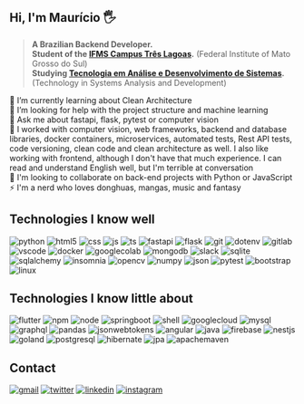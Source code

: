## Hi, I'm Maurício 🖐️
>**A Brazilian Backend Developer.** </br>
>**Student of the [IFMS Campus Três Lagoas](https://www.ifms.edu.br/campi/campus-tres-lagoas).** (Federal Institute of Mato Grosso do Sul) </br>
>**Studying [Tecnologia em Análise e Desenvolvimento de Sistemas](https://www.ifms.edu.br/campi/campus-tres-lagoas/cursos/graduacao/analise-e-desenvolvimento-de-sistemas).** (Technology in Systems Analysis and Development) </br>

🌱 I’m currently learning about Clean Architecture <br>
🤝 I’m looking for help with the project structure and machine learning <br>
💬 Ask me about fastapi, flask, pytest or computer vision <br>
📄 I worked with computer vision, web frameworks, backend and database libraries, docker containers, microservices, automated tests, Rest API tests, code versioning, clean code and clean architecture as well. I also like working with frontend, although I don't have that much experience. I can read and understand English well, but I'm terrible at conversation <br>
👯 I'm looking to collaborate on back-end projects with Python or JavaScript <br>
⚡ I'm a nerd who loves donghuas, mangas, music and fantasy

## Technologies I know well

![python](https://img.shields.io/badge/Python-3776AB?style=for-the-badge&logo=python&logoColor=3776AB&labelColor=white)
![html5](https://img.shields.io/badge/HTML5-E34F26?style=for-the-badge&logo=html5&logoColor=E34F26&labelColor=white)
![css](https://img.shields.io/badge/CSS3-1572B6?style=for-the-badge&logo=css3&logoColor=1572B6&labelColor=white)
![js](https://img.shields.io/badge/JavaScript-F7DF1E?style=for-the-badge&logo=javascript&logoColor=F7DF1E&labelColor=white)
![ts](https://img.shields.io/badge/TypeScript-1572B6?style=for-the-badge&logo=typescript&logoColor=1572B6&labelColor=white)
![fastapi](https://img.shields.io/badge/FastAPI-3A9689?style=for-the-badge&logo=fastapi&logoColor=3A9689&labelColor=white)
![flask](https://img.shields.io/badge/Flask-FFFFFF?style=for-the-badge&logo=flask&logoColor=black&labelColor=white)
![git](https://img.shields.io/badge/git-F05033?style=for-the-badge&logo=git&logoColor=F05033&labelColor=white)
![dotenv](https://img.shields.io/badge/env-ECD53F?style=for-the-badge&logo=dotenv&logoColor=ECD53F&labelColor=white)
![gitlab](https://img.shields.io/badge/gitlab-E34124?style=for-the-badge&logo=gitlab&logoColor=E34124&labelColor=white)
![vscode](https://img.shields.io/badge/vscode-007ACC?style=for-the-badge&logo=visualstudiocode&logoColor=007ACC&labelColor=white)
![docker](https://img.shields.io/badge/docker-2496ED?style=for-the-badge&logo=docker&logoColor=2496ED&labelColor=white)
![googlecolab](https://img.shields.io/badge/google%20colab-F9AB00?style=for-the-badge&logo=googlecolab&logoColor=F9AB00&labelColor=white)
![mongodb](https://img.shields.io/badge/mongodb-47A248?style=for-the-badge&logo=mongodb&logoColor=47A248&labelColor=white)
![slack](https://img.shields.io/badge/slack-4A154B?style=for-the-badge&logo=slack&logoColor=4A154B&labelColor=white)
![sqlite](https://img.shields.io/badge/sqlite-003B57?style=for-the-badge&logo=sqlite&logoColor=003B57&labelColor=white)
![sqlalchemy](https://img.shields.io/badge/sqlalchemy-D71F00?style=for-the-badge&logo=sqlalchemy&logoColor=D71F00&labelColor=white)
![insomnia](https://img.shields.io/badge/insomnia-4000BF?style=for-the-badge&logo=insomnia&logoColor=4000BF&labelColor=white)
![opencv](https://img.shields.io/badge/opencv-6edb30?style=for-the-badge&logo=opencv&logoColor=6edb30&labelColor=white)
![numpy](https://img.shields.io/badge/numpy-013243?style=for-the-badge&logo=numpy&logoColor=013243&labelColor=white)
![json](https://img.shields.io/badge/json-000000?style=for-the-badge&logo=json&logoColor=000000&labelColor=white)
![pytest](https://img.shields.io/badge/pytest-0A9EDC?style=for-the-badge&logo=pytest&logoColor=0A9EDC&labelColor=white)
![bootstrap](https://img.shields.io/badge/bootstrap-7952B3?style=for-the-badge&logo=bootstrap&logoColor=7952B3&labelColor=white)
![linux](https://img.shields.io/badge/linux-FCC624?style=for-the-badge&logo=linux&logoColor=black&labelColor=white)

## Technologies I know little about

![flutter](https://img.shields.io/badge/flutter-54C5F8?style=for-the-badge&logo=flutter&logoColor=54C5F8&labelColor=white)
![npm](https://img.shields.io/badge/npm-E44238?style=for-the-badge&logo=npm&logoColor=E44238&labelColor=white)
![node](https://img.shields.io/badge/node-81CC2B?style=for-the-badge&logo=nodedotjs&logoColor=81CC2B&labelColor=white)
![springboot](https://img.shields.io/badge/spring%20boot-6DB33F?style=for-the-badge&logo=springboot&logoColor=6CB33E&labelColor=white)
![shell](https://img.shields.io/badge/shell-black?style=for-the-badge&logo=gnubash&logoColor=black&labelColor=white)
![googlecloud](https://img.shields.io/badge/google%20cloud-4285F4?style=for-the-badge&logo=googlecloud&logoColor=4285F4&labelColor=white)
![mysql](https://img.shields.io/badge/mysql-4479A1?style=for-the-badge&logo=mysql&logoColor=4479A1&labelColor=white)
![graphql](https://img.shields.io/badge/graphql-E10098?style=for-the-badge&logo=graphql&logoColor=E10098&labelColor=white)
![pandas](https://img.shields.io/badge/pandas-150458?style=for-the-badge&logo=pandas&logoColor=150458&labelColor=white)
![jsonwebtokens](https://img.shields.io/badge/jwt-000000?style=for-the-badge&logo=jsonwebtokens&logoColor=000000&labelColor=white)
![angular](https://img.shields.io/badge/angular-DF3F2F?style=for-the-badge&logo=angular&logoColor=DF3F2F&labelColor=white)
![java](https://img.shields.io/badge/java-EC4330?style=for-the-badge&logo=spring&logoColor=EC4330&labelColor=white)
![firebase](https://img.shields.io/badge/firebase-FFCA28?style=for-the-badge&logo=firebase&logoColor=FFCA28&labelColor=white)
![nestjs](https://img.shields.io/badge/nestjs-E0234E?style=for-the-badge&logo=nestjs&logoColor=E0234E&labelColor=white)
![goland](https://img.shields.io/badge/goland-2CAED9?style=for-the-badge&logo=goland&logoColor=2CAED9&labelColor=white)
![postgresql](https://img.shields.io/badge/postgresql-4169E1?style=for-the-badge&logo=postgresql&logoColor=4169E1&labelColor=white)
![hibernate](https://img.shields.io/badge/hibernate-59666C?style=for-the-badge&logo=hibernate&logoColor=59666C&labelColor=white)
![jpa](https://img.shields.io/badge/JPA-jpa-black?style=for-the-badge&logoColor=black&labelColor=white)
![apachemaven](https://img.shields.io/badge/maven-C71A36?style=for-the-badge&logo=apachemaven&logoColor=C71A36&labelColor=white)

## Contact

[![gmail](https://img.shields.io/badge/Gmail-EA4335?style=for-the-badge&logo=gmail&logoColor=white)](mailto:sir.silvabmauricio@gmail.com?subject=Contact%20from%20GitHub)
[![twitter](https://img.shields.io/badge/Twitter-1DA1F2?style=for-the-badge&logo=twitter&logoColor=white)](https://twitter.com/Maurcio77788085)
[![linkedin](https://img.shields.io/badge/LinkedIn-0A66C2?style=for-the-badge&logo=linkedin&logoColor=white)](https://www.linkedin.com/in/mauricio-silva-batista-0ba90322b/)
[![instagram](https://img.shields.io/badge/Instagram-E4405F?style=for-the-badge&logo=instagram&logoColor=white)](https://www.instagram.com/mauricio_cap_tl/)
